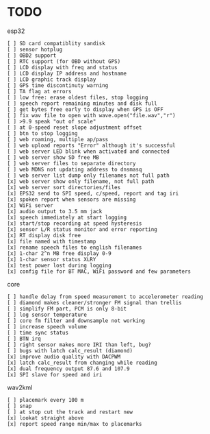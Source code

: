 # TODO

esp32

    [ ] SD card compatiblity sandisk
    [ ] sensor hotplug
    [ ] OBD2 support
    [ ] RTC support (for OBD without GPS)
    [ ] LCD display with freq and status
    [ ] LCD display IP address and hostname
    [ ] LCD graphic track display
    [ ] GPS time discontinuty warning
    [ ] TA flag at errors
    [ ] low free: erase oldest files, stop logging
    [ ] speech report remaining minutes and disk full
    [ ] get bytes free early to display when GPS is OFF
    [ ] fix wav file to open with wave.open("file.wav","r")
    [ ] >9.9 speak "out of scale"
    [ ] at 0-speed reset slope adjustment offset
    [ ] btn to stop logging
    [ ] web roaming, multiple ap/pass
    [ ] web upload reports "Error" although it's successful
    [ ] web server LED blink when activated and connected
    [ ] web server show SD free MB
    [ ] web server files to separate directory
    [ ] web MDNS not updating address to dnsmasq
    [ ] web server list dump only filenames not full path
    [x] web server show only filename, not full path
    [x] web server sort directories/files
    [x] EPS32 send to SPI speed, c/speed, report and tag iri
    [x] spoken report when sensors are missing
    [x] WiFi server
    [x] audio output to 3.5 mm jack
    [x] speech immediately at start logging
    [x] start/stop recording at speed hysteresis
    [x] sensor L/R status monitor and error reporting
    [x] RT display disk free
    [x] file named with timestamp
    [x] rename speech files to english filenames
    [x] 1-char 2^n MB free display 0-9
    [x] 1-char sensor status XLRY
    [x] test power lost during logging
    [x] config file for BT MAC, WiFi password and few parameters

core

    [ ] handle delay from speed measurement to accelerometer reading
    [ ] diamond makes cleaner/stronger FM signal than trellis
    [ ] simplify FM part, PCM is only 8-bit
    [ ] log sensor temperature
    [ ] core fm filter and downsample not working
    [ ] increase speech volume
    [ ] time sync status
    [ ] BTN irq
    [ ] right sensor makes more IRI than left, bug?
    [ ] bugs with latch calc_result (diamond)
    [x] improve audio quality with DACPWM
    [x] latch calc_result from changing while reading
    [x] dual frequency output 87.6 and 107.9
    [x] SPI slave for speed and iri

wav2kml

    [ ] placemark every 100 m
    [ ] snap
    [ ] at stop cut the track and restart new
    [x] lookat straight above
    [x] report speed range min/max to placemarks
